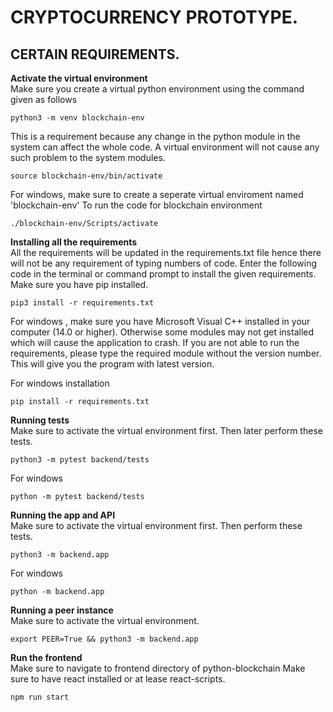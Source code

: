 # CRYPTOCURRENCY PROTOTYPE.

## CERTAIN REQUIREMENTS.


**Activate the virtual environment**
<br>
Make sure you create a virtual python environment using the command given as follows
```
python3 -m venv blockchain-env
```
This is a requirement because any change in the python module in the system can affect the whole code. A virtual environment will not cause any such problem to the system modules.

```
source blockchain-env/bin/activate
```
For windows, make sure to create a seperate virtual enviroment named 'blockchain-env'
To run the code for blockchain environment
```
./blockchain-env/Scripts/activate
```

**Installing all the requirements**
<br>
All the requirements will be updated in the requirements.txt file hence there will not be any requirement of typing numbers of code. Enter the following code in the terminal or command prompt to install the given requirements. Make sure you have pip installed.
```
pip3 install -r requirements.txt
```
For windows , make sure you have Microsoft Visual C++ installed in your computer  (14.0 or higher). Otherwise some modules may not get installed which will cause the application to crash. If you are not able to run the requirements, please type the required module without the version number. This will give you the program with latest version.

For windows installation
```
pip install -r requirements.txt
```

**Running tests**
<br>
Make sure to activate the virtual environment first. Then later perform these tests.
```
python3 -m pytest backend/tests
```
For windows 
```
python -m pytest backend/tests
```

**Running the app and API**
<br>
Make sure to activate the virtual environment first. Then perform these tests.
```
python3 -m backend.app
```
For windows
```
python -m backend.app
```

**Running a peer instance**
<br>
Make sure to activate the virtual environment.
```
export PEER=True && python3 -m backend.app
```

**Run the frontend**
<br>
Make sure to navigate to frontend directory of python-blockchain
Make sure to have react installed or at lease react-scripts.
```
npm run start 
```